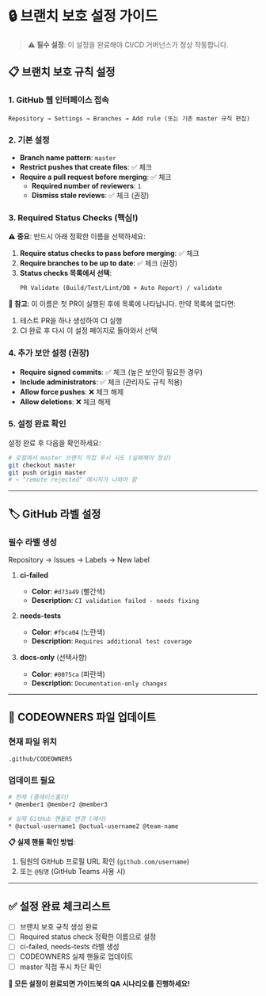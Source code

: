# 🔒 브랜치 보호 설정 가이드

> **⚠️ 필수 설정**: 이 설정을 완료해야 CI/CD 거버넌스가 정상 작동합니다.

## 📋 브랜치 보호 규칙 설정

### **1. GitHub 웹 인터페이스 접속**
```
Repository → Settings → Branches → Add rule (또는 기존 master 규칙 편집)
```

### **2. 기본 설정**
- **Branch name pattern**: `master`
- **Restrict pushes that create files**: ✅ 체크
- **Require a pull request before merging**: ✅ 체크
  - **Required number of reviewers**: `1`
  - **Dismiss stale reviews**: ✅ 체크 (권장)

### **3. Required Status Checks (핵심!)**
**⚠️ 중요**: 반드시 아래 정확한 이름을 선택하세요:

1. **Require status checks to pass before merging**: ✅ 체크
2. **Require branches to be up to date**: ✅ 체크 (권장)
3. **Status checks 목록에서 선택**:
   ```
   PR Validate (Build/Test/Lint/DB + Auto Report) / validate
   ```

**📝 참고**: 이 이름은 첫 PR이 실행된 후에 목록에 나타납니다. 
만약 목록에 없다면:
1. 테스트 PR을 하나 생성하여 CI 실행
2. CI 완료 후 다시 이 설정 페이지로 돌아와서 선택

### **4. 추가 보안 설정 (권장)**
- **Require signed commits**: ✅ 체크 (높은 보안이 필요한 경우)
- **Include administrators**: ✅ 체크 (관리자도 규칙 적용)
- **Allow force pushes**: ❌ 체크 해제
- **Allow deletions**: ❌ 체크 해제

### **5. 설정 완료 확인**
설정 완료 후 다음을 확인하세요:
```bash
# 로컬에서 master 브랜치 직접 푸시 시도 (실패해야 정상)
git checkout master
git push origin master
# → "remote rejected" 메시지가 나와야 함
```

---

## 🏷️ GitHub 라벨 설정

### **필수 라벨 생성**
Repository → Issues → Labels → New label

1. **ci-failed**
   - **Color**: `#d73a49` (빨간색)
   - **Description**: `CI validation failed - needs fixing`

2. **needs-tests**
   - **Color**: `#fbca04` (노란색)  
   - **Description**: `Requires additional test coverage`

3. **docs-only** (선택사항)
   - **Color**: `#0075ca` (파란색)
   - **Description**: `Documentation-only changes`

---

## 👥 CODEOWNERS 파일 업데이트

### **현재 파일 위치**
`.github/CODEOWNERS`

### **업데이트 필요**
```bash
# 현재 (플레이스홀더)
* @member1 @member2 @member3

# 실제 GitHub 핸들로 변경 (예시)
* @actual-username1 @actual-username2 @team-name
```

**📋 실제 핸들 확인 방법**:
1. 팀원의 GitHub 프로필 URL 확인 (`github.com/username`)
2. 또는 `@팀명` (GitHub Teams 사용 시)

---

## ✅ 설정 완료 체크리스트

- [ ] 브랜치 보호 규칙 생성 완료
- [ ] Required status check 정확한 이름으로 설정
- [ ] ci-failed, needs-tests 라벨 생성
- [ ] CODEOWNERS 실제 핸들로 업데이트  
- [ ] master 직접 푸시 차단 확인

**🎯 모든 설정이 완료되면 가이드북의 QA 시나리오를 진행하세요!**